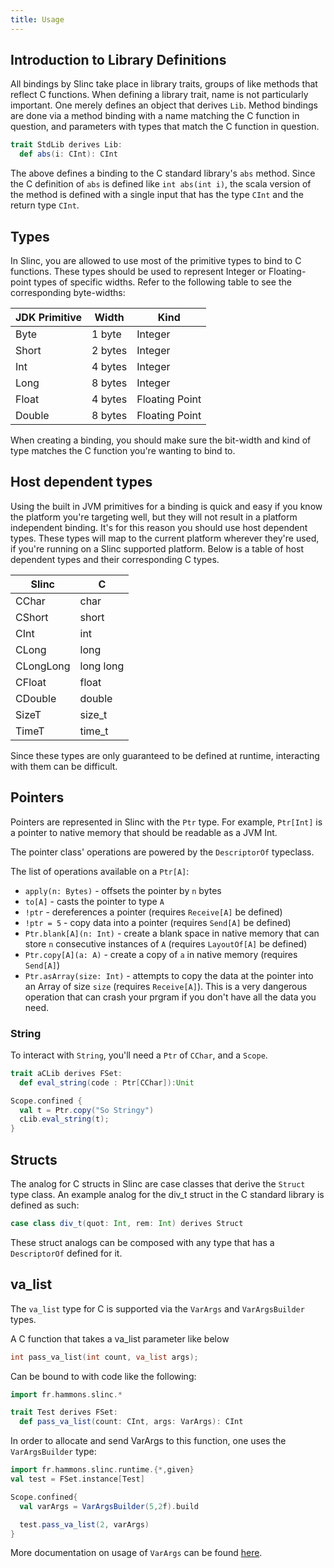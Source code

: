 ```yaml
---
title: Usage
---
```


## Introduction to Library Definitions

All bindings by Slinc take place in library traits, groups of like methods that reflect C functions. When defining a library trait, name is not particularly important. One merely defines an object that derives `Lib`. Method bindings are done via a method binding with a name matching the C function in question, and parameters with types that match the C function in question.

```scala
trait StdLib derives Lib:
  def abs(i: CInt): CInt
```

The above defines a binding to the C standard library's `abs` method. Since the C definition of `abs` is defined like `int abs(int i)`, the scala version of the method is defined with a single input that has the type `CInt` and the return type `CInt`.

## Types

In Slinc, you are allowed to use most of the primitive types to bind to C functions. These types should be used to represent Integer or Floating-point types of specific widths. Refer to the following table to see the corresponding byte-widths:

|JDK Primitive|Width|Kind|
|---|---|---|
|Byte|1 byte|Integer|
|Short|2 bytes|Integer|
|Int|4 bytes|Integer|
|Long|8 bytes|Integer|
|Float|4 bytes|Floating Point|
|Double|8 bytes|Floating Point|

When creating a binding, you should make sure the bit-width and kind of type matches the C function you're wanting to bind to.

## Host dependent types

Using the built in JVM primitives for a binding is quick and easy if you know the platform you're targeting well, but they will not result in a platform independent binding. It's for this reason you should use host dependent types. These types will map to the current platform wherever they're used, if you're running on a Slinc supported platform. Below is a table of host dependent types and their corresponding C types.

|Slinc|C|
|-----|-|
|CChar|char|
|CShort|short|
|CInt|int|
|CLong|long|
|CLongLong|long long|
|CFloat|float|
|CDouble|double|
|SizeT|size_t|
|TimeT|time_t|


Since these types are only guaranteed to be defined at runtime, interacting with them can be difficult.

## Pointers

Pointers are represented in Slinc with the `Ptr` type. For example, `Ptr[Int]` is a pointer to native memory that should be readable as a JVM Int.

The pointer class' operations are powered by the `DescriptorOf` typeclass.

The list of operations available on a `Ptr[A]`:

* `apply(n: Bytes)` - offsets the pointer by `n` bytes
* `to[A]` - casts the pointer to type `A`
* `!ptr` - dereferences a pointer (requires `Receive[A]` be defined)
* `!ptr = 5` - copy data into a pointer  (requires `Send[A]` be defined)
* `Ptr.blank[A](n: Int)` - create a blank space in native memory that can store `n` consecutive instances of `A` (requires `LayoutOf[A]` be defined)
* `Ptr.copy[A](a: A)` - create a copy of `a` in native memory (requires `Send[A]`)
* `Ptr.asArray(size: Int)` - attempts to copy the data at the pointer into an Array of size `size` (requires `Receive[A]`). This is a very dangerous operation that can crash your prgram if you don't have all the data you need. 

### String

To interact with `String`, you'll need a `Ptr` of `CChar`, and a `Scope`.

```scala
trait aCLib derives FSet:
  def eval_string(code : Ptr[CChar]):Unit

Scope.confined {  
  val t = Ptr.copy("So Stringy")
  cLib.eval_string(t);
}
```

## Structs

The analog for C structs in Slinc are case classes that derive the `Struct` type class. An example analog for the div_t struct in the C standard library is defined as such:

```scala
case class div_t(quot: Int, rem: Int) derives Struct
```

These struct analogs can be composed with any type that has a `DescriptorOf` defined for it.

## va_list

The `va_list` type for C is supported via the `VarArgs` and `VarArgsBuilder` types. 

A C function that takes a va_list parameter like below 

```c
int pass_va_list(int count, va_list args);
```

Can be bound to with code like the following:

```scala
import fr.hammons.slinc.*

trait Test derives FSet:
  def pass_va_list(count: CInt, args: VarArgs): CInt
```

In order to allocate and send VarArgs to this function, one uses the `VarArgsBuilder` type:

```scala
import fr.hammons.slinc.runtime.{*,given}
val test = FSet.instance[Test]

Scope.confined{
  val varArgs = VarArgsBuilder(5,2f).build

  test.pass_va_list(2, varArgs)
}
```

More documentation on usage of `VarArgs` can be found [here](./va_list.md).